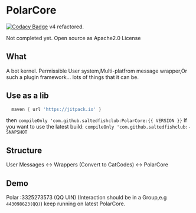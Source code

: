 # PolarCore
[![Codacy Badge](https://api.codacy.com/project/badge/Grade/cc0af3e7ffbe4ac89ed566aeae004d6c)](https://app.codacy.com/gh/saltedfishclub/PolarCore?utm_source=github.com&utm_medium=referral&utm_content=saltedfishclub/PolarCore&utm_campaign=Badge_Grade_Dashboard)
v4 refactored.

Not completed yet.
Open source as Apache2.0 License
## What
A bot kernel.
Permissible User system,Multi-platfrom message wrapper,Or such a plugin framework...
lots of things that it can be.

## Use as a lib
```groovy
  maven { url 'https://jitpack.io' }
```
then
`compileOnly 'com.github.saltedfishclub:PolarCore:{{ VERSION }}`
If you want to use the latest build:
`compileOnly 'com.github.saltedfishclub:-SNAPSHOT`

## Structure
User Messages <-> Wrappers (Convert to CatCodes) <-> PolarCore

## Demo
Polar :3325273573 (QQ UIN)
(Interaction should be in a Group,e.g `443098623(QQ)`)
keep running on latest PolarCore.